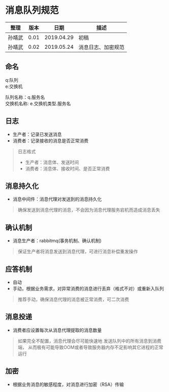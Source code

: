 # 消息队列规范

整理 | 版本 | 日期 | 描述
--- | --- | --- | ---  
孙靖武 | 0.01 | 2019.04.29 | 初稿
孙靖武 | 0.02 | 2019.05.24 | 消息日志、加密规范

## 命名
q:队列   
e:交换机

队列名称：q.服务名     
交换机名称: e.交换机类型.服务名

## 日志
- 生产者：记录已发送消息
- 消费者：记录接收的消息是否正常消费

> 日志格式
> - 生产者：消息体、发送时间
> - 消费者：消息体、接收时间、是否正常消费

## 消息持久化
- 消息中间件：消息代理对发送到的消息持久化

> 确保发送到消息代理的消息，不会因为消息代理服务宕机而造成消息丢失

## 确认机制
- 消息生产者：rabbitmq(事务机制、确认机制)

> 保证生产者将消息发送到消息代理，可进行消息补偿重发操作


## 应答机制
- 自动
- 手动，根据业务需求，对异常消费的消息进行丢弃（格式不对）或重新入队列

> 推荐手动，确保消息代理的消息被正常消费，可二次消费

## 消息投递
- 消费者应设置每次从消息代理提取的消息数量

> 如果完全不配置，消息代理会尽可能快速地
发送队列中的所有消息到消费端，
从而极有可能导致OOM或者导致服务器内存不足影响其它进程的正常运行

## 加密
- 根据业务消息的敏感程度，对消息进行加密（RSA）传输